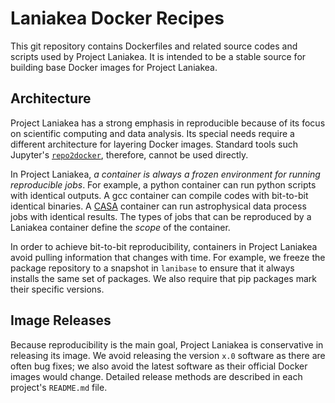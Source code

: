 # Laniakea Docker Recipes

This git repository contains Dockerfiles and related source codes and
scripts used by Project Laniakea.
It is intended to be a stable source for building base Docker images
for Project Laniakea.

## Architecture

Project Laniakea has a strong emphasis in reproducible because of its
focus on scientific computing and data analysis.
Its special needs require a different architecture for layering Docker
images.
Standard tools such Jupyter's
[`repo2docker`](https://repo2docker.readthedocs.io/en/latest/),
therefore, cannot be used directly.

In Project Laniakea, *a container is always a frozen environment for
running reproducible jobs*.
For example, a python container can run python scripts with identical
outputs.
A gcc container can compile codes with bit-to-bit identical binaries.
A [CASA](https://casa.nrao.edu/) container can run
astrophysical data process jobs with identical results.
The types of jobs that can be reproduced by a Laniakea container
define the *scope* of the container.

In order to achieve bit-to-bit reproducibility, containers in Project
Laniakea avoid pulling information that changes with time.
For example, we freeze the package repository to a snapshot in
`lanibase` to ensure that it always installs the same set of packages.
We also require that pip packages mark their specific versions.

## Image Releases

Because reproducibility is the main goal, Project Laniakea is
conservative in releasing its image.
We avoid releasing the version `x.0` software as there are often bug
fixes; we also avoid the latest software as their official Docker
images would change.
Detailed release methods are described in each project's `README.md`
file.
